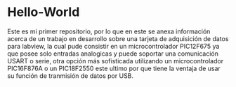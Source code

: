 # Hello-World
Este es mi primer repositorio, por lo que en este se anexa información acerca de un trabajo en desarrollo sobre una tarjeta de adquisición de datos para labview, la cual pude consistir en un microcontrolador PIC12F675 ya que posee solo entradas analogicas y puede soportar una comunicación USART o serie, otra opción más sofisticada utilizando un microcontrolador PIC16F876A o un PIC18F2550 este ultimo por que tiene la ventaja de usar su función de tranmisión de datos por USB.

